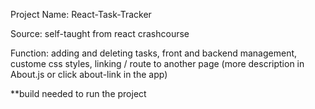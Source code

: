 Project Name: React-Task-Tracker

Source: self-taught from react crashcourse

Function: adding and deleting tasks, front and backend management, custome css styles, linking / route to another page
  (more description in About.js or click about-link in the app)

**build needed to run the project
